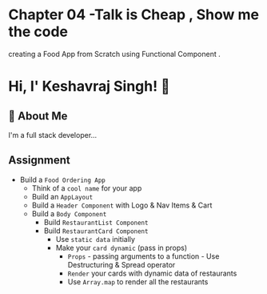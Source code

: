 
#  Chapter 04 -Talk is Cheap , Show me the code 

creating a Food App from Scratch using Functional Component .

# Hi, I' Keshavraj Singh! 👋


## 🚀 About Me
I'm a full stack developer...


## Assignment
- Build a `Food Ordering App`
  - Think of a `cool name` for your app
  - Build an `AppLayout`
  - Build a `Header Component` with Logo & Nav Items & Cart
  - Build a `Body Component`
    - Build `RestaurantList Component`
    - Build `RestaurantCard Component`
      - Use `static data` initially
      - Make your `card dynamic` (pass in props)
        - `Props` - passing arguments to a function - Use Destructuring & Spread operator
        - `Render` your cards with dynamic data of restaurants
        - Use `Array.map` to render all the restaurants
